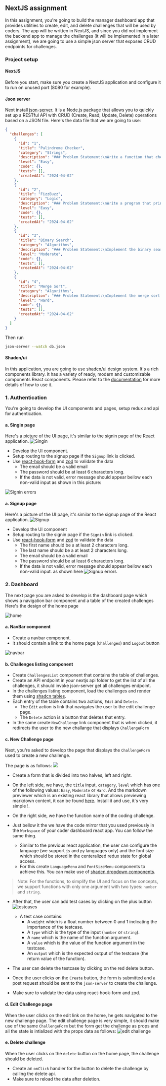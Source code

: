 ## NextJS assignment
In this assignment, you're going to build the manager dashboard app that provides utilities to create, edit, and delete challenges that will be used by coders. The app will be written in NextJS, and since you did not implement the backend app to manage the challenges (it will be implemented in a later assignment), we are going to use a simple json server that exposes CRUD endpoints for challenges.



### Project setup

#### NextJS
Before you start, make sure you create a NextJS application and configure it to run on unused port (8080 for example).

#### Json server
Next install [json-server](https://www.npmjs.com/package/json-server). It is a Node.js package that allows you to quickly set up a RESTful API with CRUD (Create, Read, Update, Delete) operations based on a JSON file. Here's the data file that we are going to use:

```json
{
  "challenges": [
    {
      "id": "1",
      "title": "Palindrome Checker",
      "category": "Strings",
      "description": "### Problem Statement:\nWrite a function that checks whether a given string is a palindrome or not. A palindrome is a word, phrase, number, or other sequence of characters that reads the same forward and backward.",
      "level": "Easy",
      "code": {},
      "tests": [],
      "createdAt": "2024-04-02"
    },
    {
      "id": "2",
      "title": "FizzBuzz",
      "category": "Logic",
      "description": "### Problem Statement:\nWrite a program that prints the numbers from 1 to 100. But for multiples of three, print 'Fizz' instead of the number, and for the multiples of five, print 'Buzz'. For numbers that are multiples of both three and five, print 'FizzBuzz'.",
      "level": "Easy",
      "code": {},
      "tests": [],
      "createdAt": "2024-04-02"
    },
    {
      "id": "3",
      "title": "Binary Search",
      "category": "Algorithms",
      "description": "### Problem Statement:\nImplement the binary search algorithm to efficiently find the position of a target value within a sorted array. The algorithm compares the target value to the middle element of the array and continues narrowing down the search until the target value is found or the search space is empty.",
      "level": "Moderate",
      "code": {},
      "tests": [],
      "createdAt": "2024-04-02"
    },
    {
      "id": "4",
      "title": "Merge Sort",
      "category": "Algorithms",
      "description": "### Problem Statement:\nImplement the merge sort algorithm to efficiently sort an array of elements. The merge sort algorithm divides the array into two halves, recursively sorts the sub-arrays, and then merges the sorted halves.",
      "level": "Hard",
      "code": {},
      "tests": [],
      "createdAt": "2024-04-02"
    }
  ]
}

```

Then run
```bash
json-server --watch db.json
```

#### Shadcn/ui
In this application, you are going to use [shadcn/ui](https://ui.shadcn.com/) design system. It's a rich  components library. It has a variety of ready, modern and customizable components React components. Please refer to the [documentation](https://ui.shadcn.com/docs) for more details of how to use it.


### 1. Authentication
You're going to develop the UI components and pages, setup redux and api for authentication.

#### a. Singin page
Here's a picture of the UI page, it's similar to the signin page of the React application.
![Singin](./images/signin.png)

- Develop the UI component.
- Setup routing to the signup page if the `Signup` link is clicked.
- Use [react-hook-form](https://react-hook-form.com/) and [zod](https://zod.dev/) to validate the data
    - The email should be a valid email
    - The password should be at least 6 characters long.
    - If the data is not valid, error message should appear bellow each non-valid input as shown in this picture:

![Signin errors](./images/signin-error.png)


#### a. Signup page
Here's a picture of the UI page, it's similar to the signup page of the React application.
![Signup](./images/signup.png)

- Develop the UI component
- Setup routing to the signin page if the `Signin` link is clicked.
- Use [react-hook-form](https://react-hook-form.com/) and [zod](https://zod.dev/) to validate the data
    - The first name should be a at least 2 characters long.
    - The last name should be a at least 2 characters long.
    - The email should be a valid email
    - The password should be at least 6 characters long.
    - If the data is not valid, error message should appear bellow each non-valid input. as shown here
![Signup errors](./images/signup-errors.png)


### 2. Dashboard
The next page you are asked to develop is the dashboard page which shows a navigation bar component and a table of the created challenges
Here's the design of the home page

![home](./images/home.png)

#### a. NavBar component
- Create a navbar component.
- It should contain a link to the home page (`Challenges`) and `Logout` button

![navbar](./images/navbar.png)


#### b. Challenges listing component
- Create `ChallengesList` component that contains the table of challenges.
- Create an API endpoint in your nextjs api folder to get the list of all the challenges, it should invoke json-server get all challenges endpoint.
- In the challenges listing component, load the challenges and render them using [shadcn tables](https://ui.shadcn.com/docs/components/table).
- Each entry of the table contains two actions, `Edit` and `Delete`.
    - The `Edit` action is link that navigates the user to the edit challenge page.
    - The `Delete` action is a button that deletes that entry.
- In the same create `NewChallenge` link component that is when clicked, it redirects the user to the new challange that displays `ChallengeForm`

#### c. New Challenge page
Next, you're asked to develop the page that displays the `ChallengeForm` used to create a new challenge.

The page is as follows:
![](./images/new-challenge.png)

- Create a form that is divided into two halves, left and right.
- On the left side, we have, the `title` input, `category`, `level` which has one of the following values: `Easy`, `Moderate` or `Hard`. And the markdown previewer which is an existing react library that allows previewing markdown content, it can be found [here](https://www.npmjs.com/package/react-simplemde-editor/v/5.1.1?activeTab=readme). Install it and use, it's very simple !.

- On the right side, we have the function name of the coding challenge.
- Just bellow it the we have the code mirror that you used previously in the `Workspace` of your coder dashboard react app. You can follow the same thing.
  - Similar to the previous react application, the user can configure the language (we support `js` and `py` languages only) and the font size which should be stored in the centeralized redux state for global access.
  - For this create `LanguageMenu` and `FontSizeMenu` components to achieve this. You can make use of [shadcn dropdown components](https://ui.shadcn.com/docs/components/dropdown-menu).

>Note: For the functions, to simplify the UI and focus on the concepts, we support functions with only one argument with two types: `number` and `string`.

- After that, the user can add test cases by clicking on the plus button
![testcases](./images/testcases.png)
  - A test case contains:
    - A `weight` which is a float number between 0 and 1 indicating the importance of the testcase.
    - A `type` which is the type of the input (`number` or `string`).
    - A `name` which is the name of the function argument.
    - A `value` which is the value of the function argument in the testcase.
    - An `output` which is the expected output of the testcase (the return value of the function).

- The user can delete the testcase by clicking on the red delete button.
- Once the user clicks on the `Create` button, the form is submitted and a post request should be sent to the `json-server` to create the challenge.
- Make sure to validate the data using react-hook-form and zod.

#### d. Edit Challenge page
When the user clicks on the edit link on the home, he gets navigated to the new challenge page.
The edit challenge page is very simple, it should make use of the same `ChallengeForm` but the form get the challenge as props and all the state is intialized with the props data as follows:
![edit challenge](./images/edit-challenge.png)


#### e. Delete challenge
When the user clicks on the `delete` button on the home page, the challenge should be deleted.
- Create an `onClick` handler for the button to delete the challenge by calling the delete api.
- Make sure to reload the data after deletion.

